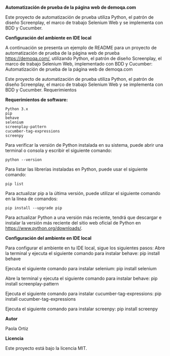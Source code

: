 ****Automatización de prueba de la página web de demoqa.com****

Este proyecto de automatización de prueba utiliza Python, el patrón de diseño Screenplay, el marco de trabajo Selenium Web y se implementa con BDD y Cucumber.

**Configuración del ambiente en IDE local**

A continuación se presenta un ejemplo de README para un proyecto de automatización de prueba de la página web de prueba https://demoqa.com/, utilizando Python, el patrón de diseño Screenplay, el marco de trabajo Selenium Web, implementado con BDD y Cucumber:
Automatización de prueba de la página web de demoqa.com

Este proyecto de automatización de prueba utiliza Python, el patrón de diseño Screenplay, el marco de trabajo Selenium Web y se implementa con BDD y Cucumber.
Requerimientos

**Requerimientos de software:**

    Python 3.x
    pip
    behave
    selenium
    screenplay-pattern
    cucumber-tag-expressions
    screenpy
Para verificar la versión de Python instalada en su sistema, puede abrir una terminal o consola y escribir el siguiente comando:

    python --version

Para listar las librerías instaladas en Python, puede usar el siguiente comando:

    pip list
Para actualizar pip a la última versión, puede utilizar el siguiente comando en la línea de comandos:

    pip install --upgrade pip

Para actualizar Python a una versión más reciente, tendrá que descargar e instalar la versión más reciente del sitio web oficial de Python en https://www.python.org/downloads/.

**Configuración del ambiente en IDE local**

Para configurar el ambiente en tu IDE local, sigue los siguientes pasos:
Abre la terminal y ejecuta el siguiente comando para instalar behave:
    pip install behave

Ejecuta el siguiente comando para instalar selenium:
    pip install selenium

Abre la terminal y ejecuta el siguiente comando para instalar behave:
    pip install screenplay-pattern

Ejecuta el siguiente comando para instalar cucumber-tag-expressions:
    pip install cucumber-tag-expressions

Ejecuta el siguiente comando para instalar screenpy:
    pip install screenpy

**Autor**

Paola Ortiz

**Licencia**

Este proyecto está bajo la licencia MIT.
